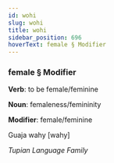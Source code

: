 ```yaml
---
id: wohi
slug: wohi
title: wohi
sidebar_position: 696
hoverText: female § Modifier
---
```


### female § Modifier

**Verb**: to be female/feminine

**Noun**: femaleness/femininity

**Modifier**: female/feminine

Guaja wahy [wahy]

*Tupian Language Family*
